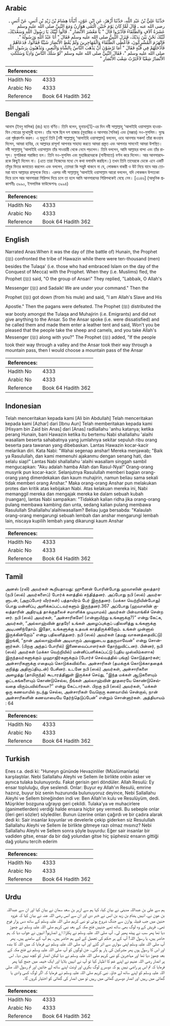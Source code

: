 ## Arabic


<div dir="rtl" lang="ar" style={{fontSize:'larger',backgroundColor:'#f8f9fa',padding:20}}>
حَدَّثَنَا عَلِيُّ بْنُ عَبْدِ اللَّهِ، حَدَّثَنَا أَزْهَرُ، عَنِ ابْنِ عَوْنٍ، أَنْبَأَنَا هِشَامُ بْنُ زَيْدِ بْنِ أَنَسٍ، عَنْ أَنَسٍ ـ رضى الله عنه ـ قَالَ لَمَّا كَانَ يَوْمَ حُنَيْنٍ الْتَقَى هَوَازِنُ وَمَعَ النَّبِيِّ صلى الله عليه وسلم عَشَرَةُ آلاَفٍ وَالطُّلَقَاءُ فَأَدْبَرُوا قَالَ ‏"‏ يَا مَعْشَرَ الأَنْصَارِ ‏"‏‏.‏ قَالُوا لَبَّيْكَ يَا رَسُولَ اللَّهِ وَسَعْدَيْكَ، لَبَّيْكَ نَحْنُ بَيْنَ يَدَيْكَ، فَنَزَلَ النَّبِيُّ صلى الله عليه وسلم فَقَالَ ‏"‏ أَنَا عَبْدُ اللَّهِ وَرَسُولُهُ ‏"‏‏.‏ فَانْهَزَمَ الْمُشْرِكُونَ، فَأَعْطَى الطُّلَقَاءَ وَالْمُهَاجِرِينَ وَلَمْ يُعْطِ الأَنْصَارَ شَيْئًا فَقَالُوا، فَدَعَاهُمْ فَأَدْخَلَهُمْ فِي قُبَّةٍ فَقَالَ ‏"‏ أَمَا تَرْضَوْنَ أَنْ يَذْهَبَ النَّاسُ بِالشَّاةِ وَالْبَعِيرِ، وَتَذْهَبُونَ بِرَسُولِ اللَّهِ صلى الله عليه وسلم ‏"‏، فَقَالَ النَّبِيُّ صلى الله عليه وسلم ‏"‏لَوْ سَلَكَ النَّاسُ وَادِيًا وَسَلَكَتِ الأَنْصَارُ شِعْبًا لاَخْتَرْتُ شِعْبَ الأَنْصَارِ ‏"‏
</div>
<div style={{backgroundColor:'#f8f9fa',padding:20, marginBottom: 10}}><table> <thead> <tr> <th>References:</th> <th></th> </tr> </thead> <tbody><tr><td>Hadith No</td><td>4333</td></tr><tr><td>Arabic No</td><td>4333</td></tr><tr><td>Reference</td><td>Book 64 Hadith 362</td></tr></tbody></table></div>

## Bengali


<div dir="ltr" lang="bn" style={{fontSize:'larger',backgroundColor:'#f8f9fa',padding:20}}>
আনাস (ইবনু মালিক) (রাঃ) হতে বর্ণিত। তিনি বলেন, হুনায়ন[1]-এর দিন নবী সাল্লাল্লাহু ‘আলাইহি ওয়াসাল্লাম হাওয়াযিন গোত্রের মুখোমুখী হলেন। তাঁর সঙ্গে ছিল দশ হাজার (মুহাজির ও আনসার সৈনিক) এবং (মক্কার) নও-মুসলিম। যুদ্ধে এরা পৃষ্ঠপ্রদর্শন করল। এ মুহূর্তে তিনি [নবী সাল্লাল্লাহু ‘আলাইহি ওয়াসাল্লাম] বললেন, ওহে আনসার সকল! তাঁরা জওয়াব দিলেন, আমরা হাযির, হে আল্লাহর রাসূল! আপনার সাহায্য করতে আমরা প্রস্তুত এবং আপনার সামনেই আমরা উপস্থিত। নবী সাল্লাল্লাহু ‘আলাইহি ওয়াসাল্লাম তাঁর সাওয়ারী থেকে নেমে পড়লেন। তিনি বললেন, আমি আল্লাহর বান্দা এবং তাঁর রাসূল। মুশরিকরা পরাজিত হল। তিনি নও-মুসলিম এবং মুহাজিরদেরকে (গানীমাতে) বণ্টন করে দিলেন। আর আনসারদেরকে কিছুই দিলেন না। (এতে তারা নিজেদের মধ্যে সে কথা বলাবলি করছিল।) তখন তিনি তাদেরকে ডেকে এনে একটি তাঁবুর ভিতর জমায়েত করলেন এবং বললেন, তোমরা কি সন্তুষ্ট থাকবে না যে, লোকজন বাকরী ও উট নিয়ে যাবে আর তোমরা যাবে আল্লাহর রাসূলকে নিয়ে। এরপর নবী সাল্লাল্লাহু ‘আলাইহি ওয়াসাল্লাম আরো বললেন, যদি লোকজন উপত্যকা দিয়ে চলে আর আনসাররা গিরিপথ দিয়ে চলে তা হলে আমি আনসারদের গিরিপথকেই বেছে নেব। [৩১৪৬] (আধুনিক প্রকাশনীঃ ৩৯৯০, ইসলামিক ফাউন্ডেশনঃ ৩৯৯৪)
</div>
<div style={{backgroundColor:'#f8f9fa',padding:20, marginBottom: 10}}><table> <thead> <tr> <th>References:</th> <th></th> </tr> </thead> <tbody><tr><td>Hadith No</td><td>4333</td></tr><tr><td>Arabic No</td><td>4333</td></tr><tr><td>Reference</td><td>Book 64 Hadith 362</td></tr></tbody></table></div>

## English


<div dir="ltr" lang="en" style={{fontSize:'larger',backgroundColor:'#f8f9fa',padding:20}}>
Narrated Anas:When it was the day of (the battle of) Hunain, the Prophet (ﷺ) confronted the tribe of Hawazin while there were ten-thousand (men) besides the Tulaqa' (i.e. those who had embraced Islam on the day of the Conquest of Mecca) with the Prophet. When they (i.e. Muslims) fled, the Prophet (ﷺ) said, "O the group of Ansari" They replied, "Labbaik, O Allah's Messenger (ﷺ) and Sadaik! We are under your command." Then the Prophet (ﷺ) got down (from his mule) and said, "I am Allah's Slave and His Apostle." Then the pagans were defeated. The Prophet (ﷺ) distributed the war booty amongst the Tulaqa and Muhajirin (i.e. Emigrants) and did not give anything to the Ansar. So the Ansar spoke (i.e. were dissatisfied) and he called them and made them enter a leather tent and said, Won't you be pleased that the people take the sheep and camels, and you take Allah's Messenger (ﷺ) along with you?" The Prophet (ﷺ) added, "If the people took their way through a valley and the Ansar took their way through a mountain pass, then I would choose a mountain pass of the Ansar
</div>
<div style={{backgroundColor:'#f8f9fa',padding:20, marginBottom: 10}}><table> <thead> <tr> <th>References:</th> <th></th> </tr> </thead> <tbody><tr><td>Hadith No</td><td>4333</td></tr><tr><td>Arabic No</td><td>4333</td></tr><tr><td>Reference</td><td>Book 64 Hadith 362</td></tr></tbody></table></div>

## Indonesian


<div dir="ltr" lang="id" style={{fontSize:'larger',backgroundColor:'#f8f9fa',padding:20}}>
Telah menceritakan kepada kami [Ali bin Abdullah] Telah menceritakan kepada kami [Azhar] dari [Ibnu Aun] Telah memberitakan kepada kami [Hisyam bin Zaid bin Anas] dari [Anas] radliallahu 'anhu katanya; ketika perang Hunain, bani Hawazin ketika itu bertemu Nabi shallallahu 'alaihi wasallam beserta sahabatnya yang jumlahnya sekitar sepuluh ribu orang beserta para tawanan yang dibebaskan. Lantas Hawazin kocar-kacir melarikan diri. Kata Nabi: "Wahai segenap anshar! Mereka menjawab; "Baik ya Rasulullah, dan kami memenuhi ajakanmu dengan senang hati, dan selalu siap!" Lantas Nabi shallallahu 'alaihi wasallam singgah sambil mengucapkan: "Aku adalah hamba Allah dan Rasul-Nya!" Orang-orang musyrik pun kocar-kacir. Selanjutnya Rasulullah memberi bagian orang-orang yang dimerdekakan dan kaum muhajirin, namun beliau sama sekali tidak memberi orang Anshar." Maka orang-orang Anshar pun melakukan protes dan kritik atas kebijakan Nabi. Atas kelakuan mereka ini, Nabi memanggil mereka dan mengajak mereka ke dalam sebuah kubah (ruangan), lantas Nabi sampaikan: "Tidakkah kalian ridha jika orang-orang pulang membawa kambing dan unta, sedang kalian pulang membawa Rasulullah Shallallahu'alaihiwasallam? Beliau juga bersabda: "Kalaulah orang-orang mengarungi sebuah lembah dan anshar mengarungi lembah lain, niscaya kupilih lembah yang dikarungi kaum Anshar
</div>
<div style={{backgroundColor:'#f8f9fa',padding:20, marginBottom: 10}}><table> <thead> <tr> <th>References:</th> <th></th> </tr> </thead> <tbody><tr><td>Hadith No</td><td>4333</td></tr><tr><td>Arabic No</td><td>4333</td></tr><tr><td>Reference</td><td>Book 64 Hadith 362</td></tr></tbody></table></div>

## Tamil


<div dir="ltr" lang="ta" style={{fontSize:'larger',backgroundColor:'#f8f9fa',padding:20}}>
அனஸ் (ரலி) அவர்கள் கூறியதாவது: ஹுனைன் போரின்போது ஹவாஸின் குலத்தார் (நபி (ஸல்) அவர்களைப்) போர்க் களத்தில் சந்தித்தனர். அப்போது நபி (ஸல்) அவர்களுடன், (அறப்போர் வீரர்கள்) பத்தாயிரம் பேர் இருந்தனர். (மக்கா வெற்றியின்போது) பொது மன்னிப்பு அளிக்கப்பட்டவர்களும் இருந்தனர்.367 அப்போது (ஹவாஸின் குலத்தாரின் அதிரடித் தாக்குதலைச் சமாளிக்க முடியாமல்) அவர்கள் பின்வாங்கிச் சென்ற னர். நபி (ஸல்) அவர்கள், “அன்சாரிகளே! (என்னாயிற்று உங்களுக்கு?)” என்று கேட்க, அவர்கள், “அல்லாஹ்வின் தூதரே! உங்கள் அழைப்புக்குப் பதிலளித்து உங்களுக்கு அடிபணிந்தோம். இதோ, உங்களுக்கு உதவக் காத்திருக்கிறோம். உங்கள் முன்னால் இருக்கின்றோம்” என்று பதிலளித்தனர். நபி (ஸல்) அவர்கள் (தமது வாகனத்தைவிட்டு) இறங்கி, “நான் அல்லாஹ்வின் அடியாரும் அவனுடைய துதருமாவேன்” என்று சொன்னார்கள். (பிறகு அந்தப் போரில்) இணைவைப்பாளர்கள் தோற்றுவிட்டனர். பின்னர், நபி (ஸல்) அவர்கள் (மக்கா வெற்றியில்) மன்னிப்பளிக்கப்பட்டு (புதிய முஸ்லிம்களாக) இருந்தவர்களுக்கும் முஹாஜிர்களுக்கும் (போர்ச் செல்வத்தில் பங்கு) கொடுத்தார்கள்; அன்சாரிகளுக்கு எதையும் கொடுக்கவில்லை. அன்சாரிகள் (தமக்குக் கொடுக்காததைக் குறித்து அதிருப்தியுடன்) பேசினர். உடனே நபி (ஸல்) அவர்கள், அன்சாரிகளை அழைத்து (தாமிருந்த) கூடாரத்தினுள் இருக்கச் செய்து, “இந்த மக்கள் ஆடுகளையும் ஒட்டகங்களையும் கொண்டுசெல்ல, நீங்கள் அல்லாஹ்வின் தூதரையே கொண்டுசெல்வதை விரும்பவில்லையா?” என்று கேட்டார்கள். பிறகு நபி (ஸல்) அவர்கள், “மக்கள் ஒரு கணவாயில் நடந்து செல்ல, அன்சாரிகள் வேறொரு கணவாயில் சென்றால், நான் அன்சாரிகளின் கணவாயையே தேர்ந்தெடுப்பேன்” என்றும் சொன்னார்கள். அத்தியாயம் : 64
</div>
<div style={{backgroundColor:'#f8f9fa',padding:20, marginBottom: 10}}><table> <thead> <tr> <th>References:</th> <th></th> </tr> </thead> <tbody><tr><td>Hadith No</td><td>4333</td></tr><tr><td>Arabic No</td><td>4333</td></tr><tr><td>Reference</td><td>Book 64 Hadith 362</td></tr></tbody></table></div>

## Turkish


<div dir="ltr" lang="tr" style={{fontSize:'larger',backgroundColor:'#f8f9fa',padding:20}}>
Enes r.a. dedi ki: "Huneyn gününde Hevazinliler (Müslümanlarla) karşılaştılar. Nebi Sallallahu Aleyhi ve Sellem ile birlikte onbin asker ve aynıca tulaka bulunuyordu. Fakat gerisin geri döndüler. Allah Resulü: Ey ensar topluluğu, diye seslendi. Onlar: Buyur ey Allah'ın Resulü, emrine hazırız, buyur biz senin huzurunda bulunuyoruz deyince, Nebi Sallallahu Aleyhi ve Sellem bineğinden indi ve: Ben Allah'ın kulu ve Resulüyüm, dedi. Müşrikler bozguna uğrayıp geri çekildi. Tulaka'ya ve muhacirlere (ganimetIerden) verdiği halde ensara hiçbir şey vermedi. Bu sebeple onlar (ileri geri sözler) söylediler. Bunun üzerine onları çağırdı ve bir çadıra alarak dedi ki: Sair insanlar koyunlar ve develerle çekip giderken siz Resulullah Sallallahu Aleyhi ve Sellem ile birlikte gitmeye razı olmaz mısınız? Nebi Sallallahu Aleyhi ve Sellem sonra şöyle buyurdu: Eğer sair insanlar bir vadiden gitse, ensar da bir dağ yolundan gitse hiç şüphesiz ensarın gittiği dağ yolunu tercih ederim
</div>
<div style={{backgroundColor:'#f8f9fa',padding:20, marginBottom: 10}}><table> <thead> <tr> <th>References:</th> <th></th> </tr> </thead> <tbody><tr><td>Hadith No</td><td>4333</td></tr><tr><td>Arabic No</td><td>4333</td></tr><tr><td>Reference</td><td>Book 64 Hadith 362</td></tr></tbody></table></div>

## Urdu


<div dir="rtl" lang="ur" style={{fontSize:'larger',backgroundColor:'#f8f9fa',padding:20}}>
ہم سے علی بن عبداللہ مدینی نے بیان کیا، کہا ہم سے ازہر بن سعد سمان نے بیان کیا اور ان سے عبداللہ بن عون نے، انہیں ہشام بن زید بن انس نے خبر دی اور ان سے انس رضی اللہ عنہ نے بیان کیا کہ غزوہ حنین میں جب قبیلہ ہوازن سے جنگ شروع ہوئی تو نبی کریم صلی اللہ علیہ وسلم کے ساتھ دس ہزار فوج تھی۔ قریش کے وہ لوگ بھی ساتھ تھے جنہیں فتح مکہ کے بعد نبی کریم صلی اللہ علیہ وسلم نے چھوڑ دیا تھا پھر سب نے پیٹھ پھیر لی۔ آپ صلی اللہ علیہ وسلم نے پکارا: اے انصاریو! انہوں نے جواب دیا کہ ہم حاضر ہیں، یا رسول اللہ! آپ کے ہر حکم کی تعمیل کے لیے ہم حاضر ہیں۔ ہم آپ کے سامنے ہیں۔ پھر آپ صلی اللہ علیہ وسلم اپنی سواری سے اتر گئے اور آپ صلی اللہ علیہ وسلم نے فرمایا کہ میں اللہ کا بندہ اور اس کا رسول ہوں پھر مشرکین کی ہار ہو گئی۔ جن لوگوں کو آپ صلی اللہ علیہ وسلم نے فتح مکہ کے بعد چھوڑ دیا تھا اور مہاجرین کو نبی کریم صلی اللہ علیہ وسلم نے دیا لیکن انصار کو کچھ نہیں دیا۔ اس پر انصار رضی اللہ عنہم نے اپنے غم کا اظہار کیا تو آپ نے انہیں بلایا اور ایک خیمہ میں جمع کیا پھر فرمایا کہ تم اس پر راضی نہیں ہو کہ دوسرے لوگ بکری اور اونٹ اپنے ساتھ لے جائیں اور تم رسول اللہ صلی اللہ علیہ وسلم کو اپنے ساتھ لے جاؤ۔ نبی کریم صلی اللہ علیہ وسلم نے فرمایا کہ اگر لوگ کسی وادی یا گھاٹی میں رہیں اور انصار دوسری گھاٹی میں رہیں تو میں انصار کی گھاٹی کو اختیار کروں گا۔
</div>
<div style={{backgroundColor:'#f8f9fa',padding:20, marginBottom: 10}}><table> <thead> <tr> <th>References:</th> <th></th> </tr> </thead> <tbody><tr><td>Hadith No</td><td>4333</td></tr><tr><td>Arabic No</td><td>4333</td></tr><tr><td>Reference</td><td>Book 64 Hadith 362</td></tr></tbody></table></div>